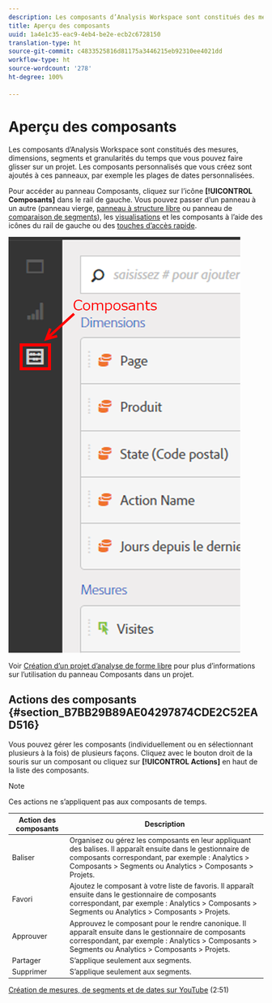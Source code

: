 ```yaml
---
description: Les composants d’Analysis Workspace sont constitués des mesures, dimensions, segments et granularités du temps que vous pouvez faire glisser sur un projet. Les composants personnalisés que vous créez sont ajoutés à ces panneaux, par exemple les plages de dates personnalisées.
title: Aperçu des composants
uuid: 1a4e1c35-eac9-4eb4-be2e-ecb2c6728150
translation-type: ht
source-git-commit: c4833525816d81175a3446215eb92310ee4021dd
workflow-type: ht
source-wordcount: '278'
ht-degree: 100%

---
```



# Aperçu des composants

Les composants d’Analysis Workspace sont constitués des mesures, dimensions, segments et granularités du temps que vous pouvez faire glisser sur un projet. Les composants personnalisés que vous créez sont ajoutés à ces panneaux, par exemple les plages de dates personnalisées.

Pour accéder au panneau Composants, cliquez sur l’icône **[!UICONTROL Composants]** dans le rail de gauche. Vous pouvez passer d’un panneau à un autre (panneau vierge, [panneau à structure libre](/help/analyze/analysis-workspace/visualizations/freeform-table.md) ou panneau de [comparaison de segments](/help/analyze/analysis-workspace/c-panels/c-segment-comparison/segment-comparison.md)), les [visualisations](/help/analyze/analysis-workspace/visualizations/freeform-analysis-visualizations.md) et les composants à l’aide des icônes du rail de gauche ou des [touches d’accès rapide](/help/analyze/analysis-workspace/build-workspace-project/fa-shortcut-keys.md).

![](assets/components.png)

Voir [Création d’un projet d’analyse de forme libre](/help/analyze/analysis-workspace/build-workspace-project/t-freeform-project.md) pour plus d’informations sur l’utilisation du panneau Composants dans un projet.

## Actions des composants {#section_B7BB29B89AE04297874CDE2C52EAD516}

Vous pouvez gérer les composants (individuellement ou en sélectionnant plusieurs à la fois) de plusieurs façons. Cliquez avec le bouton droit de la souris sur un composant ou cliquez sur **[!UICONTROL Actions]** en haut de la liste des composants.

>[!NOTE]
>
>Ces actions ne s’appliquent pas aux composants de temps.

| Action des composants | Description |
|--- |--- |
| Baliser | Organisez ou gérez les composants en leur appliquant des balises. Il apparaît ensuite dans le gestionnaire de composants correspondant, par exemple : Analytics > Composants > Segments ou Analytics > Composants > Projets. |
| Favori | Ajoutez le composant à votre liste de favoris. Il apparaît ensuite dans le gestionnaire de composants correspondant, par exemple : Analytics > Composants > Segments ou Analytics > Composants > Projets. |
| Approuver | Approuvez le composant pour le rendre canonique. Il apparaît ensuite dans le gestionnaire de composants correspondant, par exemple : Analytics > Composants > Segments ou Analytics > Composants > Projets. |
| Partager | S’applique seulement aux segments. |
| Supprimer | S’applique seulement aux segments. |

[Création de mesures, de segments et de dates sur YouTube](https://www.youtube.com/watch?v=XXJuNAte8E8&amp;index=25&amp;list=PL2tCx83mn7GuNnQdYGOtlyCu0V5mEZ8sS) (2:51)
